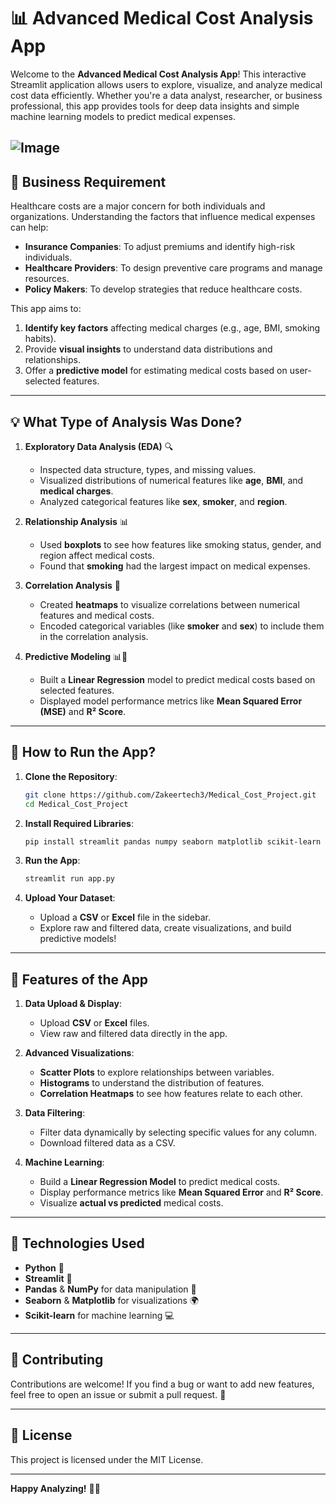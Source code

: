 # 📊 Advanced Medical Cost Analysis App

Welcome to the **Advanced Medical Cost Analysis App**! This interactive Streamlit application allows users to explore, visualize, and analyze medical cost data efficiently. Whether you're a data analyst, researcher, or business professional, this app provides tools for deep data insights and simple machine learning models to predict medical expenses.


![Image](https://github.com/user-attachments/assets/3b30739b-80b3-4b39-8ed6-80adfa5fc1dc)
---

## 💼 **Business Requirement**

Healthcare costs are a major concern for both individuals and organizations. Understanding the factors that influence medical expenses can help:

- **Insurance Companies**: To adjust premiums and identify high-risk individuals.
- **Healthcare Providers**: To design preventive care programs and manage resources.
- **Policy Makers**: To develop strategies that reduce healthcare costs.

This app aims to:
1. **Identify key factors** affecting medical charges (e.g., age, BMI, smoking habits).
2. Provide **visual insights** to understand data distributions and relationships.
3. Offer a **predictive model** for estimating medical costs based on user-selected features.

---

## 💡 **What Type of Analysis Was Done?**

1. **Exploratory Data Analysis (EDA)** 🔍
   - Inspected data structure, types, and missing values.
   - Visualized distributions of numerical features like **age**, **BMI**, and **medical charges**.
   - Analyzed categorical features like **sex**, **smoker**, and **region**.

2. **Relationship Analysis** 📊
   - Used **boxplots** to see how features like smoking status, gender, and region affect medical costs.
   - Found that **smoking** had the largest impact on medical expenses.

3. **Correlation Analysis** 🔄
   - Created **heatmaps** to visualize correlations between numerical features and medical costs.
   - Encoded categorical variables (like **smoker** and **sex**) to include them in the correlation analysis.

4. **Predictive Modeling** 📊🔢
   - Built a **Linear Regression** model to predict medical costs based on selected features.
   - Displayed model performance metrics like **Mean Squared Error (MSE)** and **R² Score**.

---

## 🔧 **How to Run the App?**

1. **Clone the Repository**:
   ```bash
   git clone https://github.com/Zakeertech3/Medical_Cost_Project.git
   cd Medical_Cost_Project
   ```

2. **Install Required Libraries**:
   ```bash
   pip install streamlit pandas numpy seaborn matplotlib scikit-learn
   ```

3. **Run the App**:
   ```bash
   streamlit run app.py
   ```

4. **Upload Your Dataset**:
   - Upload a **CSV** or **Excel** file in the sidebar.
   - Explore raw and filtered data, create visualizations, and build predictive models!

---

## 📑 **Features of the App**

1. **Data Upload & Display**:
   - Upload **CSV** or **Excel** files.
   - View raw and filtered data directly in the app.

2. **Advanced Visualizations**:
   - **Scatter Plots** to explore relationships between variables.
   - **Histograms** to understand the distribution of features.
   - **Correlation Heatmaps** to see how features relate to each other.

3. **Data Filtering**:
   - Filter data dynamically by selecting specific values for any column.
   - Download filtered data as a CSV.

4. **Machine Learning**:
   - Build a **Linear Regression Model** to predict medical costs.
   - Display performance metrics like **Mean Squared Error** and **R² Score**.
   - Visualize **actual vs predicted** medical costs.

---

## 📅 **Technologies Used**

- **Python** 🔬
- **Streamlit** 🔄
- **Pandas** & **NumPy** for data manipulation 📂
- **Seaborn** & **Matplotlib** for visualizations 🌍
- **Scikit-learn** for machine learning 💻

---

## 🌟 **Contributing**

Contributions are welcome! If you find a bug or want to add new features, feel free to open an issue or submit a pull request. 🚀

---

## 💎 **License**

This project is licensed under the MIT License.

---

**Happy Analyzing!** 🎉🚀

